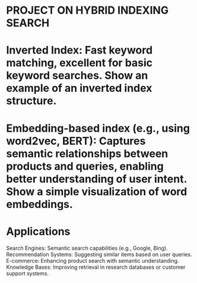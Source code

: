 # PROJECT ON HYBRID INDEXING SEARCH
# Inverted Index: Fast keyword matching, excellent for basic keyword searches. Show an example of an inverted index structure.​

# Embedding-based index (e.g., using word2vec, BERT): Captures semantic relationships between products and queries, enabling better understanding of user intent. Show a simple visualization of word embeddings.​

# Applications
Search Engines: Semantic search capabilities (e.g., Google, Bing).
Recommendation Systems: Suggesting similar items based on user queries.
E-commerce: Enhancing product search with semantic understanding.
Knowledge Bases: Improving retrieval in research databases or customer support systems.​
